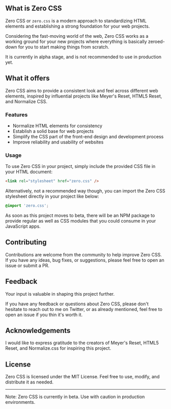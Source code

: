 ## What is Zero CSS

Zero CSS or `zero.css` is a modern approach to standardizing HTML elements and establishing a strong foundation for your web projects.

Considering the fast-moving world of the web, Zero CSS works as a working ground for your new projects where everything is basically zeroed-down for you to start making things from scratch.

It is currently in alpha stage, and is not recommended to use in production yet.

## What it offers

Zero CSS aims to provide a consistent look and feel across different web elements, inspired by influential projects like Meyer's Reset, HTML5 Reset, and Normalize CSS.

### Features

- Normalize HTML elements for consistency
- Establish a solid base for web projects
- Simplify the CSS part of the front-end design and development process
- Improve reliability and usability of websites

### Usage

To use Zero CSS in your project, simply include the provided CSS file in your HTML document:

```html
<link rel="stylesheet" href="zero.css" />
```

Alternatively, not a recommended way though, you can import the Zero CSS stylesheet directly in your project like below:

```css
@import 'zero.css';
```

As soon as this project moves to beta, there will be an NPM package to provide regular as well as CSS modules that you could consume in your JavaScript apps. 

## Contributing

Contributions are welcome from the community to help improve Zero CSS. If you have any ideas, bug fixes, or suggestions, please feel free to open an issue or submit a PR.

## Feedback

Your input is valuable in shaping this project further.

If you have any feedback or questions about Zero CSS, please don't hesitate to reach out to me on Twitter, or as already mentioned, feel free to open an issue if you thin it's worth it. 

## Acknowledgements

I would like to express gratitude to the creators of Meyer's Reset, HTML5 Reset, and Normalize.css for inspiring this project.

## License

Zero CSS is licensed under the MIT License. Feel free to use, modify, and distribute it as needed.

---

Note: Zero CSS is currently in beta. Use with caution in production environments.
